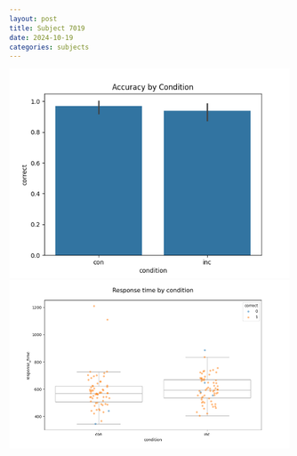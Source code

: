 ```yaml
---
layout: post
title: Subject 7019
date: 2024-10-19
categories: subjects
---
```


![](data/7019/run-16/7019_NF_acc.png)
![](data/7019/run-16/7019_NF_rt.png)
